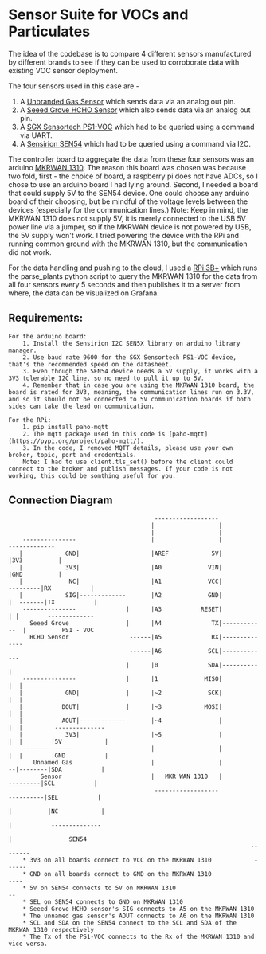 # Sensor Suite for VOCs and Particulates

The idea of the codebase is to compare 4 different sensors manufactured by different brands to see if they can be used to corroborate data with existing VOC sensor deployment. 

The four sensors used in this case are - 
  1. A [Unbranded Gas Sensor](https://www.fruugo.us/hcho-vocs-sensor-gas-detection-sensor-module-detectors-0-1000ppm-ms1100/p-82360186-169946652?language=en&ac=google&utm_source=organic_shopping&utm_medium=organic) which sends data via an analog out pin. 
  2. A [Seeed Grove HCHO Sensor](https://www.digikey.com/en/products/detail/seeed-technology-co.,-ltd/101020001/5488087?utm_adgroup=Seeed%20Technology%20Co.%2C%20LTD.&utm_source=google&utm_medium=cpc&) which also sends data via an analog out pin.
  3. A [SGX Sensortech PS1-VOC](https://www.digikey.com/en/products/detail/amphenol-sgx-sensortech/PS1-VOC-10-MOD/16634087) which had to be queried using a command via UART.
  4. A [Sensirion SEN54](https://www.digikey.com/en/products/detail/sensirion-ag/SEN54-SDN-T/15903868) which had to be queried using a command via I2C.

The controller board to aggregate the data from these four sensors was an arduino [MKRWAN 1310](https://www.digikey.com/en/products/detail/sensirion-ag/SEN54-SDN-T/15903868). The reason this board was chosen was because two fold, first - the choice of board, a raspberry pi does not have ADCs, so I chose to use an arduino board I had lying around. Second, I needed a board that could supply 5V to the SEN54 device. One could choose any arduino board of their choosing, but be mindful of the voltage levels between the devices (especially for the communication lines.) 
    Note: Keep in mind, the MKRWAN 1310 does not supply 5V, it is merely connected to the USB 5V power line via a jumper, so if the MKRWAN device is not powered by USB, the 5V supply won't work. I tried powering the device with the RPi and running common ground with the MKRWAN 1310, but the communication did not work. 

For the data handling and pushing to the cloud, I used a [RPi 3B+](https://www.canakit.com/raspberry-pi-3-model-b-plus.html?cid=usd&src=raspberrypi&src=raspberrypi) which runs the parse_plants python script to query the MKRWAN 1310 for the data from all four sensors every 5 seconds and then publishes it to a server from where, the data can be visualized on Grafana. 


## Requirements: 
    For the arduino board:
        1. Install the Sensirion I2C SEN5X library on arduino library manager. 
        2. Use baud rate 9600 for the SGX Sensortech PS1-VOC device, that's the recommended speed on the datasheet. 
        3. Even though the SEN54 device needs a 5V supply, it works with a 3V3 tolerable I2C line, so no need to pull it up to 5V. 
        4. Remember that in case you are using the MKRWAN 1310 board, the board is rated for 3V3, meaning, the communication lines run on 3.3V, and so it should not be connected to 5V communication boards if both sides can take the lead on communication. 

    For the RPi:
        1. pip install paho-mqtt
        2. The mqtt package used in this code is [paho-mqtt](https://pypi.org/project/paho-mqtt/). 
        3. In the code, I removed MQTT details, please use your own broker, topic, port and credentials. 
        Note: I had to use client.tls_set() before the client could connect to the broker and publish messages. If your code is not working, this could be somthing useful for you. 
    

## Connection Diagram 

                                             ------------------
                                            |                  |
                                            |                  |
        ---------------                     |                  |                       -------------
       |            GND|                    |AREF            5V|                      |3V3          |
       |            3V3|                    |A0             VIN|                      |GND          |
       |             NC|                    |A1             VCC|             ---------|RX           | 
       |            SIG|-------------       |A2             GND|            |  -------|TX           |
        ---------------              |      |A3           RESET|            | |        -------------            
          Seeed Grove                |      |A4              TX|------------  |          PS1 - VOC          
          HCHO Sensor                 ------|A5              RX|--------------                       
                                      ------|A6             SCL|-------------                           
                                     |      |0              SDA|----------   |
        ---------------              |      |1             MISO|          |  |
       |            GND|             |      |~2             SCK|          |  |
       |           DOUT|             |      |~3            MOSI|          |  |
       |           AOUT|-------------       |~4                |          |  |         --------------
       |            3V3|                    |~5                |          |  |        |5V            |
        ---------------                     |                  |          |  |        |GND           |
           Unnamed Gas                      |                  |           --|--------|SDA           |
             Sensor                         |   MKR WAN 1310   |             ---------|SCL           |
                                             ------------------             ----------|SEL           |
                                                                           |          |NC            |
                                                                           |           --------------
                                                                           |                SEN54
                                                                        --------     
        * 3V3 on all boards connect to VCC on the MKRWAN 1310            ------
        * GND on all boards connect to GND on the MKRWAN 1310             ---- 
        * 5V on SEN54 connects to 5V on MKRWAN 1310                        --
        * SEL on SEN54 connects to GND on MKRWAN 1310
        * Seeed Grove HCHO sensor's SIG connects to A5 on the MKRWAN 1310
        * The unnamed gas sensor's AOUT connects to A6 on the MKRWAN 1310
        * SCL and SDA on the SEN54 connect to the SCL and SDA of the MKRWAN 1310 respectively
        * The Tx of the PS1-VOC connects to the Rx of the MKRWAN 1310 and vice versa.

